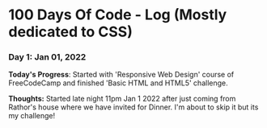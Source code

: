 # 100 Days Of Code - Log (Mostly dedicated to CSS)

### Day 1: Jan 01, 2022 

**Today's Progress**: Started with 'Responsive Web Design' course of FreeCodeCamp and finished 'Basic HTML and HTML5' challenge.

**Thoughts:** Started late night 11pm Jan 1 2022 after just coming from Rathor's house where we have invited for Dinner. I'm about to skip it but its my challenge!

